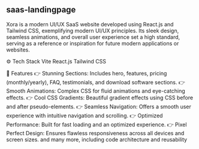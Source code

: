 ## saas-landingpage
Xora is a modern UI/UX SaaS website developed using React.js and Tailwind CSS, exemplifying modern UI/UX principles. Its sleek design, seamless animations, and overall user experience set a high standard, serving as a reference or inspiration for future modern applications or websites.

⚙️ Tech Stack
Vite
React.js
Tailwind CSS

🔋 Features
👉 Stunning Sections: Includes hero, features, pricing (monthly/yearly), FAQ, testimonials, and download software sections.
👉 Smooth Animations: Complex CSS for fluid animations and eye-catching effects.
👉 Cool CSS Gradients: Beautiful gradient effects using CSS before and after pseudo-elements.
👉 Seamless Navigation: Offers a smooth user experience with intuitive navigation and scrolling.
👉 Optimized Performance: Built for fast loading and an optimized experience.
👉 Pixel Perfect Design: Ensures flawless responsiveness across all devices and screen sizes.
and many more, including code architecture and reusability
